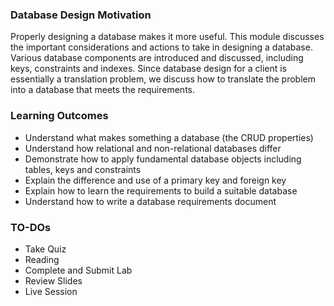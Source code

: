 ### Database Design Motivation
Properly designing a database makes it more useful. This module discusses the important considerations and actions to take in designing a database.
Various database components are introduced and discussed, including keys, constraints and indexes. 
Since database design for a client is essentially a translation problem, we discuss how to translate the problem into a database that meets the requirements.

### Learning Outcomes
- Understand what makes something a database (the CRUD properties)
- Understand how relational and non-relational databases differ
- Demonstrate how to apply fundamental database objects including tables, keys and constraints
- Explain the difference and use of a primary key and foreign key
- Explain how to learn the requirements to build a suitable database
- Understand how to write a database requirements document

### TO-DOs

- Take Quiz
- Reading
- Complete and Submit Lab
- Review Slides
- Live Session
